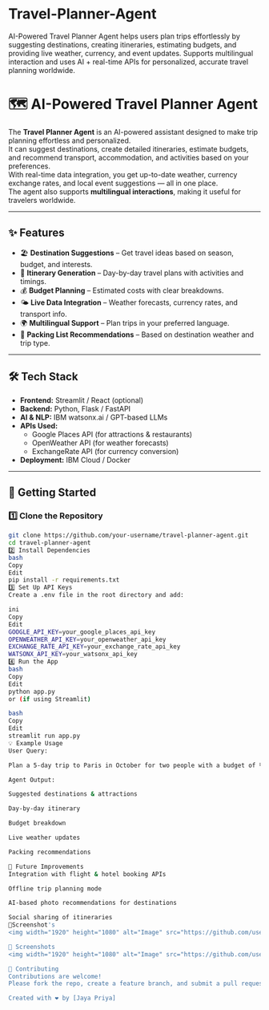 # Travel-Planner-Agent
AI-Powered Travel Planner Agent helps users plan trips effortlessly by suggesting destinations, creating itineraries, estimating budgets, and providing live weather, currency, and event updates. Supports multilingual interaction and uses AI + real-time APIs for personalized, accurate travel planning worldwide.
# 🗺️ AI-Powered Travel Planner Agent

The **Travel Planner Agent** is an AI-powered assistant designed to make trip planning effortless and personalized.  
It can suggest destinations, create detailed itineraries, estimate budgets, and recommend transport, accommodation, and activities based on your preferences.  
With real-time data integration, you get up-to-date weather, currency exchange rates, and local event suggestions — all in one place.  
The agent also supports **multilingual interactions**, making it useful for travelers worldwide.

---

## ✨ Features

- 🏖 **Destination Suggestions** – Get travel ideas based on season, budget, and interests.
- 📅 **Itinerary Generation** – Day-by-day travel plans with activities and timings.
- 💰 **Budget Planning** – Estimated costs with clear breakdowns.
- 🌤 **Live Data Integration** – Weather forecasts, currency rates, and transport info.
- 🌍 **Multilingual Support** – Plan trips in your preferred language.
- 🧳 **Packing List Recommendations** – Based on destination weather and trip type.

---

## 🛠 Tech Stack

- **Frontend:** Streamlit / React (optional)
- **Backend:** Python, Flask / FastAPI
- **AI & NLP:** IBM watsonx.ai / GPT-based LLMs
- **APIs Used:**
  - Google Places API (for attractions & restaurants)
  - OpenWeather API (for weather forecasts)
  - ExchangeRate API (for currency conversion)
- **Deployment:** IBM Cloud / Docker

---

## 🚀 Getting Started

### 1️⃣ Clone the Repository
```bash
git clone https://github.com/your-username/travel-planner-agent.git
cd travel-planner-agent
2️⃣ Install Dependencies
bash
Copy
Edit
pip install -r requirements.txt
3️⃣ Set Up API Keys
Create a .env file in the root directory and add:

ini
Copy
Edit
GOOGLE_API_KEY=your_google_places_api_key
OPENWEATHER_API_KEY=your_openweather_api_key
EXCHANGE_RATE_API_KEY=your_exchange_rate_api_key
WATSONX_API_KEY=your_watsonx_api_key
4️⃣ Run the App
bash
Copy
Edit
python app.py
or (if using Streamlit)

bash
Copy
Edit
streamlit run app.py
💡 Example Usage
User Query:

Plan a 5-day trip to Paris in October for two people with a budget of ₹1,00,000, including cultural activities and vegetarian food options.

Agent Output:

Suggested destinations & attractions

Day-by-day itinerary

Budget breakdown

Live weather updates

Packing recommendations

📌 Future Improvements
Integration with flight & hotel booking APIs

Offline trip planning mode

AI-based photo recommendations for destinations

Social sharing of itineraries
📌Screenshot's 
<img width="1920" height="1080" alt="Image" src="https://github.com/user-attachments/assets/d9baaad3-f144-4179-a1f1-7e4c9db70364" />

📄 Screenshots
<img width="1920" height="1080" alt="Image" src="https://github.com/user-attachments/assets/d9baaad3-f144-4179-a1f1-7e4c9db70364" />

🤝 Contributing
Contributions are welcome!
Please fork the repo, create a feature branch, and submit a pull request.

Created with ❤️ by [Jaya Priya]
